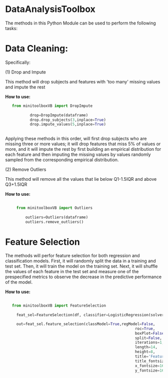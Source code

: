 # DataAnalysisToolbox

The methods in this Python Module can be used to perform the following tasks:

# Data Cleaning:
Specifically:

  (1) Drop and Impute
  
  This method will drop subjects and features with 'too many' missing values and impute the rest 
  
  <b>How to use:</b>
  
 ```python
    from minitoolboxVB import DropImpute
     
            drop=DropImpute(dataframe)
            drop.drop_subjects(3,inplace=True)
            drop.impute_values(5,inplace=True)
            
 ```
            
   Applying these methods in this order, will first drop subjects who are missing three or more values; it will drop features that miss 5% of values or more, and it will impute the rest by first building an empirical distribution for each feature and then imputing the missing values by values randomly sampled from the corresponding empirical distribution. 
  
  
  (2) Remove Outliers
  
   This method will remove all the values that lie below Q1-1.5IQR and above Q3+1.5IQR
  
 <b>How to use:</b>
 
 ```python
      
      from minitoolboxVB import Outliers
      
          outliers=Outliers(dataframe)
          outliers.remove_outliers()
 ```
    
    
     
  
# Feature Selection

The methods will perfor feature selection for both regression and classification models. 
First, it will randomly split the data in a training and test set. Then, it will train the model on the training set. Next, it will shuffle the values of each feature in the test set and measure one of the prespecified metrics to observe the decrease in the predictive performance of the model.

 <b>How to use:</b>
 
 ```python
    
    from minitoolboxVB import FeatureSelection
    
      feat_sel=FeatureSelection(df, classifier=LogisticRegression(solver='liblinear',penalty='l2'))

      out=feat_sel.feature_selection(classModel=True,regModel=False,
                                                           roc=True,
                                                           boxPlot=False,
                                                           split=False,
                                                           iterations=1,
                                                           length=14,
                                                           height=8,
                                                           title='Feature Importance: ROC Curves After Shuffling',
                                                           title_fontsize=22,
                                                           x_fontsize=16,
                                                           y_fontsize=16)
```
    
    
